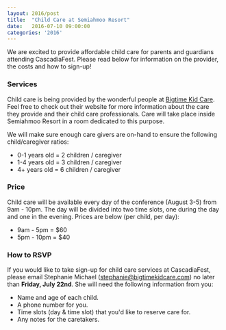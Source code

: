 ```yaml
---
layout: 2016/post
title:  "Child Care at Semiahmoo Resort"
date:   2016-07-10 09:00:00
categories: '2016'
---
```


We are excited to provide affordable child care for parents and guardians attending CascadiaFest. Please read below for information on the provider, the costs and how to sign-up!

### Services

Child care is being provided by the wonderful people at [Bigtime Kid Care](http://www.bigtimekidcare.com/). Feel free to check out their website for more information about the care they provide and their child care professionals. Care will take place inside Semiahmoo Resort in a room dedicated to this purpose.

We will make sure enough care givers are on-hand to ensure the following child/caregiver ratios: 

* 0-1 years old = 2 children / caregiver
* 1-4 years old = 3 children / caregiver
* 4+ years old = 6 children / caregiver

### Price

Child care will be available every day of the conference (August 3-5) from 9am - 10pm. The day will be divided into two time slots, one during the day and one in the evening. Prices are below (per child, per day):

* 9am - 5pm = $60
* 5pm - 10pm = $40

### How to RSVP

If you would like to take sign-up for child care services at CascadiaFest, please email Stephanie Michael (stephanie@bigtimekidcare.com) no later than **Friday, July 22nd**. She will need the following information from you:

* Name and age of each child.
* A phone number for you.
* Time slots (day & time slot) that you'd like to reserve care for.
* Any notes for the caretakers.
